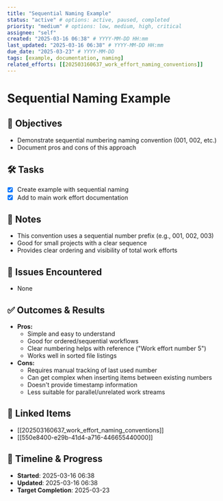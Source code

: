 ```yaml
---
title: "Sequential Naming Example"
status: "active" # options: active, paused, completed
priority: "medium" # options: low, medium, high, critical
assignee: "self"
created: "2025-03-16 06:38" # YYYY-MM-DD HH:mm
last_updated: "2025-03-16 06:38" # YYYY-MM-DD HH:mm
due_date: "2025-03-23" # YYYY-MM-DD
tags: [example, documentation, naming]
related_efforts: [[202503160637_work_effort_naming_conventions]]
---
```


# Sequential Naming Example

## 🚩 Objectives
- Demonstrate sequential numbering naming convention (001, 002, etc.)
- Document pros and cons of this approach

## 🛠 Tasks
- [x] Create example with sequential naming
- [x] Add to main work effort documentation

## 📝 Notes
- This convention uses a sequential number prefix (e.g., 001, 002, 003)
- Good for small projects with a clear sequence
- Provides clear ordering and visibility of total work efforts

## 🐞 Issues Encountered
- None

## ✅ Outcomes & Results
- **Pros:**
  - Simple and easy to understand
  - Good for ordered/sequential workflows
  - Clear numbering helps with reference ("Work effort number 5")
  - Works well in sorted file listings
- **Cons:**
  - Requires manual tracking of last used number
  - Can get complex when inserting items between existing numbers
  - Doesn't provide timestamp information
  - Less suitable for parallel/unrelated work streams

## 📌 Linked Items
- [[202503160637_work_effort_naming_conventions]]
- [[550e8400-e29b-41d4-a716-446655440000]]

## 📅 Timeline & Progress
- **Started**: 2025-03-16 06:38
- **Updated**: 2025-03-16 06:38
- **Target Completion**: 2025-03-23
